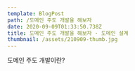 ```yaml
---
template: BlogPost
path: /도메인 주도 개발을 해보자
date: 2020-09-09T01:33:50.738Z
title: 도메인 주도 개발을 해보자 - 도메인 설계
thumbnail: /assets/210909-thumb.jpg
---
```


도메인 주도 개발이란?
